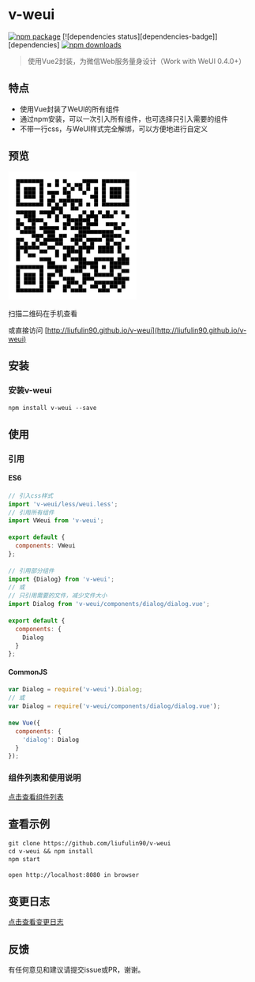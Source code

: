 # v-weui

[![npm package][npm-badge]][npm] [![dependencies status][dependencies-badge]][dependencies] [![npm downloads][downloads-badge]][npm]

> 使用Vue2封装，为微信Web服务量身设计（Work with WeUI 0.4.0+）

## 特点

* 使用Vue封装了WeUI的所有组件
* 通过npm安装，可以一次引入所有组件，也可选择只引入需要的组件
* 不带一行css，与WeUI样式完全解绑，可以方便地进行自定义

## 预览

![qr-of-examples](./docs/images/qr-of-examples.png)

扫描二维码在手机查看

或直接访问 [http://liufulin90.github.io/v-weui](http://liufulin90.github.io/v-weui)

## 安装

### 安装v-weui

```
npm install v-weui --save
```

## 使用

### 引用

#### ES6

```javascript
// 引入css样式
import 'v-weui/less/weui.less';
// 引用所有组件
import VWeui from 'v-weui';

export default {
  components: VWeui
};

// 引用部分组件
import {Dialog} from 'v-weui';
// 或
// 只引用需要的文件，减少文件大小
import Dialog from 'v-weui/components/dialog/dialog.vue';

export default {
  components: {
    Dialog
  }
};

```

#### CommonJS

```javascript
var Dialog = require('v-weui').Dialog;
// 或
var Dialog = require('v-weui/components/dialog/dialog.vue');

new Vue({
  components: {
    'dialog': Dialog
  }
});
```

### 组件列表和使用说明

[点击查看组件列表](./docs/components.md)

## 查看示例

```
git clone https://github.com/liufulin90/v-weui
cd v-weui && npm install
npm start

open http://localhost:8080 in browser
```

## 变更日志

[点击查看变更日志](./docs/CHANGELOG.md)

## 反馈

有任何意见和建议请提交issue或PR，谢谢。

[npm-badge]: https://img.shields.io/npm/v/v-weui.svg?style=flat-square
[npm]: https://www.npmjs.com/package/v-weui

[downloads-badge]: https://img.shields.io/npm/dm/v-weui.svg?style=flat-square
